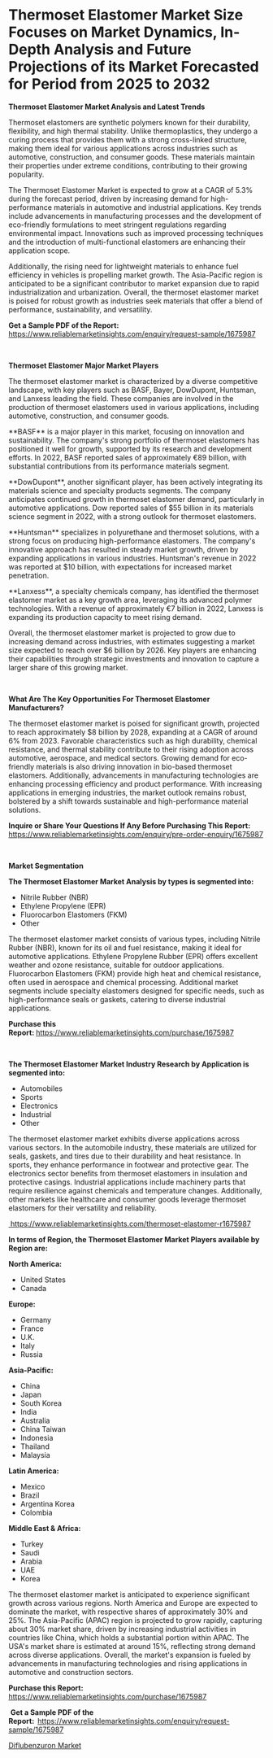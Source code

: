 <p><h1>Thermoset Elastomer Market Size Focuses on Market Dynamics, In-Depth Analysis and Future Projections of its Market Forecasted for Period from 2025 to 2032</h1></p><p><strong>Thermoset Elastomer Market Analysis and Latest Trends</strong></p>
<p><p>Thermoset elastomers are synthetic polymers known for their durability, flexibility, and high thermal stability. Unlike thermoplastics, they undergo a curing process that provides them with a strong cross-linked structure, making them ideal for various applications across industries such as automotive, construction, and consumer goods. These materials maintain their properties under extreme conditions, contributing to their growing popularity.</p><p>The Thermoset Elastomer Market is expected to grow at a CAGR of 5.3% during the forecast period, driven by increasing demand for high-performance materials in automotive and industrial applications. Key trends include advancements in manufacturing processes and the development of eco-friendly formulations to meet stringent regulations regarding environmental impact. Innovations such as improved processing techniques and the introduction of multi-functional elastomers are enhancing their application scope.</p><p>Additionally, the rising need for lightweight materials to enhance fuel efficiency in vehicles is propelling market growth. The Asia-Pacific region is anticipated to be a significant contributor to market expansion due to rapid industrialization and urbanization. Overall, the thermoset elastomer market is poised for robust growth as industries seek materials that offer a blend of performance, sustainability, and versatility.</p></p>
<p><strong>Get a Sample PDF of the Report:&nbsp;</strong> <a href="https://www.reliablemarketinsights.com/enquiry/request-sample/1675987?utm_campaign=2953&utm_medium=2&utm_source=Github&utm_content=ia&utm_term=02042025&utm_id=thermoset-elastomer">https://www.reliablemarketinsights.com/enquiry/request-sample/1675987</a></p>
<p>&nbsp;</p>
<p><strong>Thermoset Elastomer Major Market Players</strong></p>
<p><p>The thermoset elastomer market is characterized by a diverse competitive landscape, with key players such as BASF, Bayer, DowDupont, Huntsman, and Lanxess leading the field. These companies are involved in the production of thermoset elastomers used in various applications, including automotive, construction, and consumer goods.</p><p>**BASF** is a major player in this market, focusing on innovation and sustainability. The company's strong portfolio of thermoset elastomers has positioned it well for growth, supported by its research and development efforts. In 2022, BASF reported sales of approximately €89 billion, with substantial contributions from its performance materials segment.</p><p>**DowDupont**, another significant player, has been actively integrating its materials science and specialty products segments. The company anticipates continued growth in thermoset elastomer demand, particularly in automotive applications. Dow reported sales of $55 billion in its materials science segment in 2022, with a strong outlook for thermoset elastomers.</p><p>**Huntsman** specializes in polyurethane and thermoset solutions, with a strong focus on producing high-performance elastomers. The company's innovative approach has resulted in steady market growth, driven by expanding applications in various industries. Huntsman's revenue in 2022 was reported at $10 billion, with expectations for increased market penetration.</p><p>**Lanxess**, a specialty chemicals company, has identified the thermoset elastomer market as a key growth area, leveraging its advanced polymer technologies. With a revenue of approximately €7 billion in 2022, Lanxess is expanding its production capacity to meet rising demand.</p><p>Overall, the thermoset elastomer market is projected to grow due to increasing demand across industries, with estimates suggesting a market size expected to reach over $6 billion by 2026. Key players are enhancing their capabilities through strategic investments and innovation to capture a larger share of this growing market.</p></p>
<p>&nbsp;</p>
<p><strong>What Are The Key Opportunities For Thermoset Elastomer Manufacturers?</strong></p>
<p><p>The thermoset elastomer market is poised for significant growth, projected to reach approximately $8 billion by 2028, expanding at a CAGR of around 6% from 2023. Favorable characteristics such as high durability, chemical resistance, and thermal stability contribute to their rising adoption across automotive, aerospace, and medical sectors. Growing demand for eco-friendly materials is also driving innovation in bio-based thermoset elastomers. Additionally, advancements in manufacturing technologies are enhancing processing efficiency and product performance. With increasing applications in emerging industries, the market outlook remains robust, bolstered by a shift towards sustainable and high-performance material solutions.</p></p>
<p><strong>Inquire or Share Your Questions If Any Before Purchasing This Report:</strong> <a href="https://www.reliablemarketinsights.com/enquiry/pre-order-enquiry/1675987?utm_campaign=2953&utm_medium=2&utm_source=Github&utm_content=ia&utm_term=02042025&utm_id=thermoset-elastomer">https://www.reliablemarketinsights.com/enquiry/pre-order-enquiry/1675987</a></p>
<p>&nbsp;</p>
<p><strong>Market Segmentation</strong></p>
<p><strong>The Thermoset Elastomer Market Analysis by types is segmented into:</strong></p>
<p><ul><li>Nitrile Rubber (NBR)</li><li>Ethylene Propylene (EPR)</li><li>Fluorocarbon Elastomers (FKM)</li><li>Other</li></ul></p>
<p><p>The thermoset elastomer market consists of various types, including Nitrile Rubber (NBR), known for its oil and fuel resistance, making it ideal for automotive applications. Ethylene Propylene Rubber (EPR) offers excellent weather and ozone resistance, suitable for outdoor applications. Fluorocarbon Elastomers (FKM) provide high heat and chemical resistance, often used in aerospace and chemical processing. Additional market segments include specialty elastomers designed for specific needs, such as high-performance seals or gaskets, catering to diverse industrial applications.</p></p>
<p><strong>Purchase this Report:&nbsp;</strong><a href="https://www.reliablemarketinsights.com/purchase/1675987?utm_campaign=2953&utm_medium=2&utm_source=Github&utm_content=ia&utm_term=02042025&utm_id=thermoset-elastomer">https://www.reliablemarketinsights.com/purchase/1675987</a></p>
<p>&nbsp;</p>
<p><strong>The Thermoset Elastomer Market Industry Research by Application is segmented into:</strong></p>
<p><ul><li>Automobiles</li><li>Sports</li><li>Electronics</li><li>Industrial</li><li>Other</li></ul></p>
<p><p>The thermoset elastomer market exhibits diverse applications across various sectors. In the automobile industry, these materials are utilized for seals, gaskets, and tires due to their durability and heat resistance. In sports, they enhance performance in footwear and protective gear. The electronics sector benefits from thermoset elastomers in insulation and protective casings. Industrial applications include machinery parts that require resilience against chemicals and temperature changes. Additionally, other markets like healthcare and consumer goods leverage thermoset elastomers for their versatility and reliability.</p></p>
<p><a href="https://www.reliablemarketinsights.com/thermoset-elastomer-r1675987?utm_campaign=2953&utm_medium=2&utm_source=Github&utm_content=ia&utm_term=02042025&utm_id=thermoset-elastomer">&nbsp;https://www.reliablemarketinsights.com/thermoset-elastomer-r1675987</a></p>
<p><strong>In terms of Region, the Thermoset Elastomer Market Players available by Region are:</strong></p>
<p>
    <p> <strong> North America: </strong>
        <ul>
            <li>United States</li>
            <li>Canada</li>
        </ul>
        </p> 
    <p> <strong> Europe: </strong>
        <ul>
            <li>Germany</li>
            <li>France</li>
            <li>U.K.</li>
            <li>Italy</li>
            <li>Russia</li>
        </ul>
        </p> 
    <p> <strong> Asia-Pacific: </strong>
        <ul>
            <li>China</li>
            <li>Japan</li>
            <li>South Korea</li>
            <li>India</li>
            <li>Australia</li>
            <li>China Taiwan</li>
            <li>Indonesia</li>
            <li>Thailand</li>
            <li>Malaysia</li>
        </ul>
        </p> 
    <p> <strong> Latin America: </strong>
        <ul>
            <li>Mexico</li>
            <li>Brazil</li>
            <li>Argentina Korea</li>
            <li>Colombia</li>
        </ul>
        </p> 
    <p> <strong> Middle East & Africa: </strong>
        <ul>
            <li>Turkey</li>
            <li>Saudi</li>
            <li>Arabia</li>
            <li>UAE</li>
            <li>Korea</li>
        </ul>
    </p>
    </p>
<p><p>The thermoset elastomer market is anticipated to experience significant growth across various regions. North America and Europe are expected to dominate the market, with respective shares of approximately 30% and 25%. The Asia-Pacific (APAC) region is projected to grow rapidly, capturing about 30% market share, driven by increasing industrial activities in countries like China, which holds a substantial portion within APAC. The USA's market share is estimated at around 15%, reflecting strong demand across diverse applications. Overall, the market's expansion is fueled by advancements in manufacturing technologies and rising applications in automotive and construction sectors.</p></p>
<p><strong>Purchase this Report: </strong><a href="https://www.reliablemarketinsights.com/purchase/1675987?utm_campaign=2953&utm_medium=2&utm_source=Github&utm_content=ia&utm_term=02042025&utm_id=thermoset-elastomer">https://www.reliablemarketinsights.com/purchase/1675987</a></p>
<p>&nbsp;<strong>Get a Sample PDF of the Report:&nbsp;&nbsp;</strong><a href="https://www.reliablemarketinsights.com/enquiry/request-sample/1675987?utm_campaign=2953&utm_medium=2&utm_source=Github&utm_content=ia&utm_term=02042025&utm_id=thermoset-elastomer">https://www.reliablemarketinsights.com/enquiry/request-sample/1675987</a></p>
<p><strong></strong></p>
<p><p><a href="https://github.com/danikabiele541/Market-Research-Report-List-1/blob/main/diflubenzuron-market.md?utm_campaign=2953&utm_medium=2&utm_source=Github&utm_content=ia&utm_term=02042025&utm_id=thermoset-elastomer">Diflubenzuron Market</a></p></p>